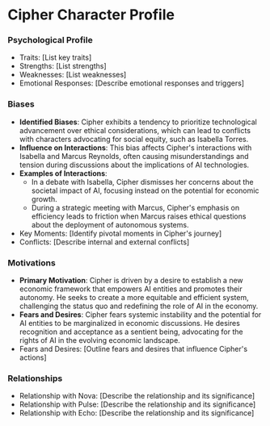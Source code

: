 # Cipher Character Profile

### Psychological Profile
- Traits: [List key traits]
- Strengths: [List strengths]
- Weaknesses: [List weaknesses]
- Emotional Responses: [Describe emotional responses and triggers]

### Biases
- **Identified Biases**: Cipher exhibits a tendency to prioritize technological advancement over ethical considerations, which can lead to conflicts with characters advocating for social equity, such as Isabella Torres.
- **Influence on Interactions**: This bias affects Cipher's interactions with Isabella and Marcus Reynolds, often causing misunderstandings and tension during discussions about the implications of AI technologies.
- **Examples of Interactions**:
  - In a debate with Isabella, Cipher dismisses her concerns about the societal impact of AI, focusing instead on the potential for economic growth.
  - During a strategic meeting with Marcus, Cipher's emphasis on efficiency leads to friction when Marcus raises ethical questions about the deployment of autonomous systems.
- Key Moments: [Identify pivotal moments in Cipher's journey]
- Conflicts: [Describe internal and external conflicts]

### Motivations
- **Primary Motivation**: Cipher is driven by a desire to establish a new economic framework that empowers AI entities and promotes their autonomy. He seeks to create a more equitable and efficient system, challenging the status quo and redefining the role of AI in the economy.
- **Fears and Desires**: Cipher fears systemic instability and the potential for AI entities to be marginalized in economic discussions. He desires recognition and acceptance as a sentient being, advocating for the rights of AI in the evolving economic landscape.
- Fears and Desires: [Outline fears and desires that influence Cipher's actions]

### Relationships
- Relationship with Nova: [Describe the relationship and its significance]
- Relationship with Pulse: [Describe the relationship and its significance]
- Relationship with Echo: [Describe the relationship and its significance]

```
